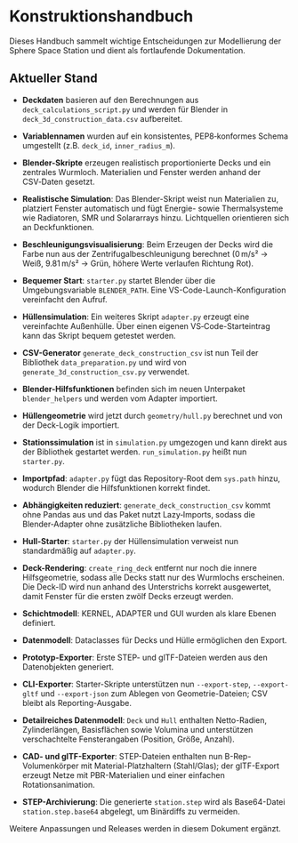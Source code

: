 # Konstruktionshandbuch

Dieses Handbuch sammelt wichtige Entscheidungen zur Modellierung der Sphere Space Station und dient als fortlaufende Dokumentation.

## Aktueller Stand

- **Deckdaten** basieren auf den Berechnungen aus `deck_calculations_script.py` und werden für Blender in `deck_3d_construction_data.csv` aufbereitet.
- **Variablennamen** wurden auf ein konsistentes, PEP8‑konformes Schema umgestellt (z.B. `deck_id`, `inner_radius_m`).
- **Blender-Skripte** erzeugen realistisch proportionierte Decks und ein zentrales Wurmloch. Materialien und Fenster werden anhand der CSV‑Daten gesetzt.
- **Realistische Simulation**: Das Blender-Skript weist nun Materialien zu, platziert Fenster automatisch und fügt Energie- sowie Thermalsysteme wie Radiatoren, SMR und Solararrays hinzu. Lichtquellen orientieren sich an Deckfunktionen.
- **Beschleunigungsvisualisierung**: Beim Erzeugen der Decks wird die Farbe nun aus der Zentrifugalbeschleunigung berechnet (0 m/s² → Weiß, 9.81 m/s² → Grün, höhere Werte verlaufen Richtung Rot).
- **Bequemer Start**: `starter.py` startet Blender über die Umgebungsvariable `BLENDER_PATH`. Eine VS-Code-Launch-Konfiguration vereinfacht den Aufruf.
- **Hüllensimulation**: Ein weiteres Skript `adapter.py` erzeugt eine vereinfachte Außenhülle. Über einen eigenen VS‑Code-Starteintrag kann das Skript bequem getestet werden.
- **CSV-Generator** `generate_deck_construction_csv` ist nun Teil der Bibliothek `data_preparation.py` und wird von `generate_3d_construction_csv.py` verwendet.
- **Blender-Hilfsfunktionen** befinden sich im neuen Unterpaket `blender_helpers` und werden vom Adapter importiert.
- **Hüllengeometrie** wird jetzt durch `geometry/hull.py` berechnet und von der
  Deck-Logik importiert.
- **Stationssimulation** ist in `simulation.py` umgezogen und kann direkt aus der
  Bibliothek gestartet werden. `run_simulation.py` heißt nun `starter.py`.

- **Importpfad**: `adapter.py` fügt das Repository-Root dem `sys.path` hinzu,
  wodurch Blender die Hilfsfunktionen korrekt findet.

- **Abhängigkeiten reduziert**: `generate_deck_construction_csv` kommt ohne Pandas aus und das Paket nutzt Lazy‑Imports, sodass die Blender‑Adapter ohne zusätzliche Bibliotheken laufen.
- **Hull-Starter**: `starter.py` der Hüllensimulation verweist nun standardmäßig auf `adapter.py`.

- **Deck-Rendering**: `create_ring_deck` entfernt nur noch die innere Hilfsgeometrie,
  sodass alle Decks statt nur des Wurmlochs erscheinen. Die Deck-ID wird
  nun anhand des Unterstrichs korrekt ausgewertet, damit Fenster für die ersten
  zwölf Decks erzeugt werden.


- **Schichtmodell**: KERNEL, ADAPTER und GUI wurden als klare Ebenen definiert.
- **Datenmodell**: Dataclasses für Decks und Hülle ermöglichen den Export.
- **Prototyp-Exporter**: Erste STEP- und glTF-Dateien werden aus den Datenobjekten generiert.

- **CLI-Exporter**: Starter-Skripte unterstützen nun `--export-step`, `--export-gltf` und `--export-json` zum Ablegen von Geometrie-Dateien; CSV bleibt als Reporting-Ausgabe.

- **Detailreiches Datenmodell**: `Deck` und `Hull` enthalten Netto-Radien,
  Zylinderlängen, Basisflächen sowie Volumina und unterstützen verschachtelte
  Fensterangaben (Position, Größe, Anzahl).

- **CAD- und glTF-Exporter**: STEP-Dateien enthalten nun B-Rep-Volumenkörper
  mit Material-Platzhaltern (Stahl/Glas); der glTF-Export erzeugt Netze mit
  PBR-Materialien und einer einfachen Rotationsanimation.

- **STEP-Archivierung**: Die generierte `station.step` wird als Base64-Datei
  `station.step.base64` abgelegt, um Binärdiffs zu vermeiden.

Weitere Anpassungen und Releases werden in diesem Dokument ergänzt.
